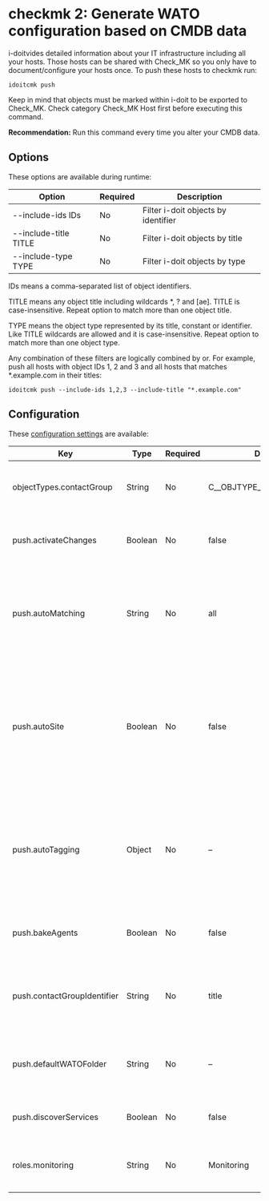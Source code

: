 # checkmk 2: Generate WATO configuration based on CMDB data

i-doitvides detailed information about your IT infrastructure including all your hosts. Those hosts can be shared with Check\_MK so you only have to document/configure your hosts once. To push these hosts to checkmk run:

    idoitcmk push

Keep in mind that objects must be marked within i-doit to be exported to Check\_MK. Check category Check_MK Host first before executing this command.

**Recommendation:** Run this command every time you alter your CMDB data.

Options
-------

These options are available during runtime:

| Option | Required | Description |
| --- | --- | --- |
| --include-ids IDs | No  | Filter i-doit objects by identifier |
| --include-title TITLE | No  | Filter i-doit objects by title |
| --include-type TYPE | No  | Filter i-doit objects by type |

IDs means a comma-separated list of object identifiers.

TITLE means any object title including wildcards *, ? and [ae]. TITLE is case-insensitive. Repeat option to match more than one object title.

TYPE means the object type represented by its title, constant or identifier. Like TITLE wildcards are allowed and it is case-insensitive. Repeat option to match more than one object type.

Any combination of these filters are logically combined by or. For example, push all hosts with object IDs 1, 2 and 3 and all hosts that matches *.example.com in their titles:

    idoitcmk push --include-ids 1,2,3 --include-title "*.example.com"

Configuration
-------------

These [configuration settings](./configuration.md) are available:

| Key | Type | Required | Default | Description |
| --- | --- | --- | --- | --- |
| objectTypes.contactGroup | String | No  | C__OBJTYPE__PERSON_GROUP | Contact groups are marked by this type (use constant!) |
| push.activateChanges | Boolean | No  | false | Activate all changes except foreign changes |
| push.autoMatching | String | No  | all | Disable autoTagging (none), just look for the first match (first) or try to match all expressions (all) |
| push.autoSite | Boolean | No  | false | In a multi-site environment each host is monitored by one site. With value location site can be identifed automatically by the object location path. |
| push.autoTagging | Object | No  | –   | Add host tags dynamically based on object information that matches regular expressions; see section “Auto tagging” |
| push.bakeAgents | Boolean | No  | false | Bake agents automatically; does not deploy agents |
| push.contactGroupIdentifier | String | No  | title | Collect contact groups by their object titles (title) or by their LDAP DNs (ldap) |
| push.defaultWATOFolder | String | No  | –   | Push hosts to this folder if not set; empty value means main folder |
| push.discoverServices | Boolean | No  | false | Look for services on new/altered hosts |
| roles.monitoring | String | No  | Monitoring | i-doit role for contact groups used in contact assignments |
